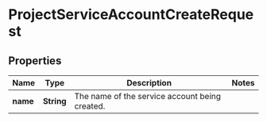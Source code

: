 

# ProjectServiceAccountCreateRequest


## Properties

| Name | Type | Description | Notes |
|------------ | ------------- | ------------- | -------------|
|**name** | **String** | The name of the service account being created. |  |



